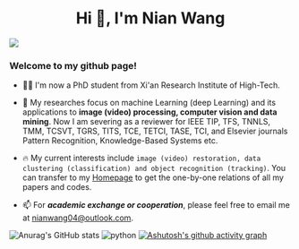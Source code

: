 <h1 align="center">Hi 👋, I'm Nian Wang</h1> <!--- 注释符号 
[![GitHub Streak](https://streak-stats.demolab.com?user=NianWang-HJJGCDX)](https://git.io/streak-stats)
-->

![](https://komarev.com/ghpvc/?username=NianWang-HJJGCDX&abbreviated=true) 
<h3 align="left">Welcome to my github page!</h3>

- 👨‍🎓 I'm now a PhD student from Xi'an  Research Institute of High-Tech.

- 📖 My researches focus on  machine Learning (deep Learning) and its applications to **image (video) processing, computer vision and data mining**. Now I am severing as a reviewer for  IEEE TIP,  TFS, TNNLS, TMM, TCSVT, TGRS, TITS, TCE, TETCI, TASE, TCI, and Elsevier journals Pattern Recognition, Knowledge-Based Systems etc.

- 🔥 My current interests include  `image (video) restoration, data clustering (classification) and object recognition (tracking)`. You can transfer to my [Homepage](https://nianwang-hjjgcdx.github.io/) to  get the one-by-one relations of all my papers and codes.

- 📫 For ***academic exchange or cooperation***, please feel free to email me at nianwang04@outlook.com.

![Anurag's GitHub stats](https://github-readme-stats.vercel.app/api?username=NianWang-HJJGCDX&show_icons=true&theme=radical)
![python](https://github-readme-stats.vercel.app/api/top-langs/?username=NianWang-HJJGCDX&layout=compact&hide_border=true&langs_count=10)
[![Ashutosh's github activity graph](https://github-readme-activity-graph.vercel.app/graph?username=NianWang-HJJGCDX&theme=github-compact)](https://github.com/NianWang-HJJGCDX/github-readme-activity-graph)







